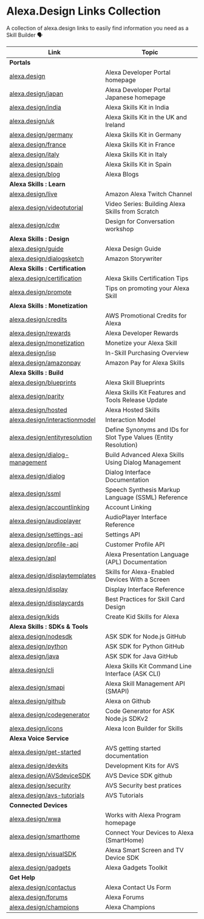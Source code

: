 # Alexa.Design Links Collection

A collection of alexa.design links to easily find information you need as a Skill Builder 🗣

Link | Topic 
--- | ---  
**Portals** | 
[alexa.design](https://alexa.design) | Alexa Developer Portal homepage 
[alexa.design/japan](https://alexa.design/japan) | Alexa Developer Portal Japanese homepage 
[alexa.design/india](https://alexa.design/india) | Alexa Skills Kit in India
[alexa.design/uk](https://alexa.design/uk) | Alexa Skills Kit in the UK and Ireland
[alexa.design/germany](https://alexa.design/germany) | Alexa Skills Kit in Germany
[alexa.design/france](https://alexa.design/france) | Alexa Skills Kit in France
[alexa.design/italy](https://alexa.design/italy) | Alexa Skills Kit in Italy
[alexa.design/spain](https://alexa.design/spain) | Alexa Skills Kit in Spain
[alexa.design/blog](https://alexa.design/blog) | Alexa Blogs
**Alexa Skills : Learn** |
[alexa.design/live](https://alexa.design/live) | Amazon Alexa Twitch Channel
[alexa.design/videotutorial](https://alexa.design/videotutorial) | Video Series: Building Alexa Skills from Scratch
[alexa.design/cdw](https://alexa.design/cdw) | Design for Conversation workshop
**Alexa Skills : Design** |
[alexa.design/guide](https://alexa.design/guide) | Alexa Design Guide
[alexa.design/dialogsketch](https://alexa.design/dialogsketch) | Amazon Storywriter
**Alexa Skills : Certification** |
[alexa.design/certification](https://alexa.design/certification) | Alexa Skills Certification Tips
[alexa.design/promote](https://alexa.design/promote) | Tips on promoting your Alexa Skill
**Alexa Skills : Monetization** |
[alexa.design/credits](https://alexa.design/credits) | AWS Promotional Credits for Alexa
[alexa.design/rewards](https://alexa.design/rewards) | Alexa Developer Rewards
[alexa.design/monetization](https://alexa.design/monetization) | Monetize your Alexa Skill
[alexa.design/isp](https://alexa.design/isp) | In-Skill Purchasing Overview
[alexa.design/amazonpay](https://alexa.design/amazonpay) | Amazon Pay for Alexa Skills
**Alexa Skills : Build** |
[alexa.design/blueprints](https://alexa.design/blueprints) | Alexa Skill Blueprints
[alexa.design/parity](https://alexa.design/parity) | Alexa Skills Kit Features and Tools Release Update
[alexa.design/hosted](https://alexa.design/hosted) | Alexa Hosted Skills 
[alexa.design/interactionmodel](https://alexa.design/interactionmodel) | Interaction Model
[alexa.design/entityresolution](https://alexa.design/entityresolution) | Define Synonyms and IDs for Slot Type Values (Entity Resolution)
[alexa.design/dialog-management](https://alexa.design/dialog-management) | Build Advanced Alexa Skills Using Dialog Management
[alexa.design/dialog](https://alexa.design/dialog) |  Dialog Interface Documentation
[alexa.design/ssml](https://alexa.design/ssml) | Speech Synthesis Markup Language (SSML) Reference
[alexa.design/accountlinking](https://alexa.design/accountlinking) | Account Linking
[alexa.design/audioplayer](https://alexa.design/audioplayer) | AudioPlayer Interface Reference 
[alexa.design/settings-api](https://alexa.design/settings-api) | Settings API
[alexa.design/profile-api](https://alexa.design/profile-api) | Customer Profile API
[alexa.design/apl](https://alexa.design/apl) | Alexa Presentation Language (APL) Documentation 
[alexa.design/displaytemplates](https://alexa.design/displaytemplates) | Skills for Alexa-Enabled Devices With a Screen
[alexa.design/display](https://alexa.design/display) | Display Interface Reference
[alexa.design/displaycards](https://alexa.design/displaycards) | Best Practices for Skill Card Design
[alexa.design/kids](https://alexa.design/kids) | Create Kid Skills for Alexa
**Alexa Skills : SDKs & Tools** |
[alexa.design/nodesdk](https://alexa.design/nodesdk) | ASK SDK for Node.js GitHub
[alexa.design/python](https://alexa.design/python) | ASK SDK for Python GitHub
[alexa.design/java](https://alexa.design/java) | ASK SDK for Java GitHub
[alexa.design/cli](https://alexa.design/cli) | Alexa Skills Kit Command Line Interface (ASK CLI)
[alexa.design/smapi](https://alexa.design/smapi) | Alexa Skill Management API (SMAPI) 
[alexa.design/github](https://alexa.design/github) | Alexa on Github
[alexa.design/codegenerator](https://alexa.design/codegenerator) | Code Generator for ASK Node.js SDKv2
[alexa.design/icons](https://alexa.design/icons) | Alexa Icon Builder for Skills
**Alexa Voice Service** |
[alexa.design/get-started](https://alexa.design/get-started) | AVS getting started documentation
[alexa.design/devkits](https://alexa.design/devkits) | Development Kits for AVS
[alexa.design/AVSdeviceSDK](https://alexa.design/AVSdeviceSDK) | AVS Device SDK github
[alexa.design/security](https://alexa.design/security) | AVS Security best pratices
[alexa.design/avs-tutorials](https://alexa.design/avs-tutorials) | AVS Tutorials
**Connected Devices** |
[alexa.design/wwa](https://alexa.design/wwa) | Works with Alexa Program homepage
[alexa.design/smarthome](https://alexa.design/smarthome) | Connect Your Devices to Alexa (SmartHome)
[alexa.design/visualSDK](https://alexa.design/visualSDK) | Alexa Smart Screen and TV Device SDK
[alexa.design/gadgets](https://alexa.design/gadgets) | Alexa Gadgets Toolkit
**Get Help** |
[alexa.design/contactus](https://alexa.design/contactus) | Alexa Contact Us Form
[alexa.design/forums](https://alexa.design/forums) | Alexa Forums
[alexa.design/champions](https://alexa.design/champions) | Alexa Champions
